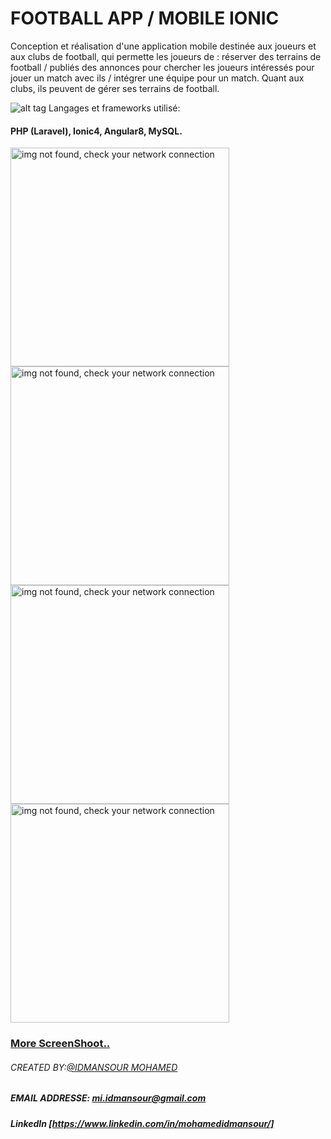 # FOOTBALL APP  / MOBILE IONIC

Conception et réalisation d'une application mobile destinée aux joueurs et aux clubs de football, qui permette les joueurs de : réserver des terrains de football / publiés des annonces pour chercher les joueurs intéressés pour jouer un match avec ils / intégrer une équipe pour un match. Quant aux clubs, ils peuvent de gérer ses terrains de football.

![alt tag](https://img.icons8.com/ios/30/000000/programming.png) Langages et frameworks utilisé:
#### PHP (Laravel), Ionic4, Angular8, MySQL.
<p>
<img src="https://github.com/mohamedidmansour/Football-Mobile-App/blob/master/screenShoot/localhost_8100_tabs_tab1(iPhone%206_7_8%20Plus)%20(1).png" width="350" alt="img not found, check your network connection"/>
  <img src="https://github.com/mohamedidmansour/Football-Mobile-App/blob/master/screenShoot/localhost_8100_tabs_tab1(iPhone%206_7_8%20Plus)%20(11).png" width="350" alt="img not found, check your network connection"/>
<img src="https://github.com/mohamedidmansour/Football-Mobile-App/blob/master/screenShoot/localhost_8100_tabs_tab1(iPhone%206_7_8%20Plus).png" width="350" alt="img not found, check your network connection"/>
<img src="https://github.com/mohamedidmansour/Football-Mobile-App/blob/master/screenShoot/localhost_8100_tabs_tab1(iPhone%206_7_8%20Plus)%20(6).png" width="350" alt="img not found, check your network connection"/>
</p>

###  <a href="https://github.com/mohamedidmansour/Football-Mobile-App/blob/master/screenShoot/">More ScreenShoot..</a>
###### CREATED BY:[@IDMANSOUR MOHAMED](https://www.linkedin.com/in/mohamedidmansour/)

##### EMAIL ADDRESSE: [mi.idmansour@gmail.com]()
##### LinkedIn      [https://www.linkedin.com/in/mohamedidmansour/]
